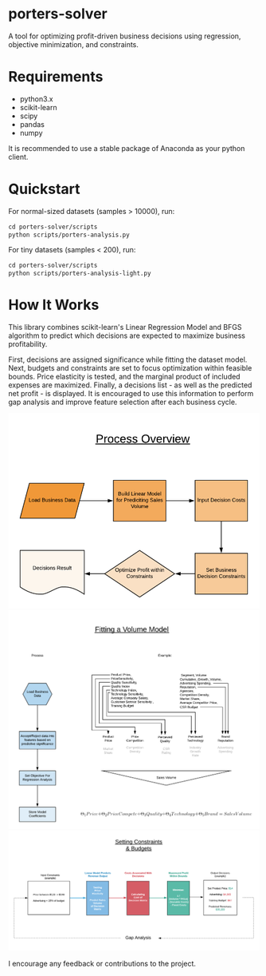 # porters-solver
A tool for optimizing profit-driven business decisions using regression, objective minimization, and constraints.

# Requirements

- python3.x
- scikit-learn
- scipy
- pandas
- numpy

It is recommended to use a stable package of Anaconda as your python client.

# Quickstart

For normal-sized datasets (samples > 10000), run:

```python3
cd porters-solver/scripts
python scripts/porters-analysis.py
```

For tiny datasets (samples < 200), run:

```python3
cd porters-solver/scripts
python scripts/porters-analysis-light.py
```

# How It Works

This library combines scikit-learn's Linear Regression Model and BFGS algorithm to predict which decisions are expected to maximize business profitability.

First, decisions are assigned significance while fitting the dataset model. Next, budgets and constraints are set to focus optimization within feasible bounds. Price elasticity is tested, and the marginal product of included expenses are maximized. Finally, a decisions list - as well as the predicted net profit - is displayed. It is encouraged to use this information to perform gap analysis and improve feature selection after each business cycle.

<img src="/images/overview.png" width="680">

<img src="/images/volumemodel.png" width="850">

<img src="/images/constraints.png" width="900">

I encourage any feedback or contributions to the project.

